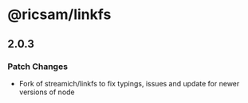 # @ricsam/linkfs

## 2.0.3

### Patch Changes

- Fork of streamich/linkfs to fix typings, issues and update for newer versions of node
